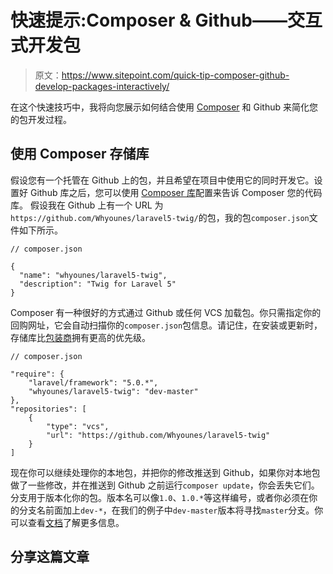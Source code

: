 # 快速提示:Composer & Github——交互式开发包

> 原文：<https://www.sitepoint.com/quick-tip-composer-github-develop-packages-interactively/>

在这个快速技巧中，我将向您展示如何结合使用 [Composer](https://getcomposer.org) 和 Github 来简化您的包开发过程。

## 使用 Composer 存储库

假设您有一个托管在 Github 上的包，并且希望在项目中使用它的同时开发它。设置好 Github 库之后，您可以使用 [Composer 库](https://getcomposer.org/doc/05-repositories.md#vcs)配置来告诉 Composer 您的代码库。
假设我在 Github 上有一个 URL 为`https://github.com/Whyounes/laravel5-twig/`的包，我的包`composer.json`文件如下所示。

```
// composer.json

{
  "name": "whyounes/laravel5-twig",
  "description": "Twig for Laravel 5"
}
```

Composer 有一种很好的方式通过 Github 或任何 VCS 加载包。你只需指定你的回购网址，它会自动扫描你的`composer.json`包信息。请记住，在安装或更新时，存储库比[包装商](https://packagist.org)拥有更高的优先级。

```
// composer.json

"require": {
	"laravel/framework": "5.0.*",
	"whyounes/laravel5-twig": "dev-master"
},
"repositories": [
    {
        "type": "vcs",
    	"url": "https://github.com/Whyounes/laravel5-twig"
	}
]
```

现在你可以继续处理你的本地包，并把你的修改推送到 Github，如果你对本地包做了一些修改，并在推送到 Github 之前运行`composer update`，你会丢失它们。
分支用于版本化你的包。版本名可以像`1.0`、`1.0.*`等这样编号，或者你必须在你的分支名前面加上`dev-*`，在我们的例子中`dev-master`版本将寻找`master`分支。你可以查看[文档](https://getcomposer.org/doc/articles/aliases.md#aliases)了解更多信息。

## 分享这篇文章